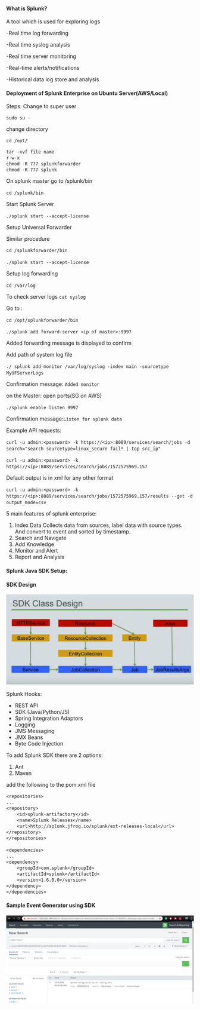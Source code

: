 #### What is Splunk?


A tool which is used for exploring logs

-Real time log forwarding

-Real time syslog analysis

-Real time server monitoring

-Real-time alerts/notifications

-Historical data log store and analysis

#### Deployment of Splunk Enterprise on Ubuntu Server(AWS/Local)

Steps: Change to super user
```
sudo su -
```
change directory 
```angular2
cd /opt/
```

```angular2
tar -xvf file name  
r-w-x
chmod -R 777 splunkforwarder
chmod -R 777 splunk
```

On splunk master go to /splunk/bin

``
cd /splunk/bin
``

Start Splunk Server

``
./splunk start --accept-license
``

Setup Universal Forwarder

Similar procedure 

```
cd /splunkforwarder/bin

./splunk start --accept-license
```
Setup log forwarding

``
cd /var/log
``

To check server logs
``
cat syslog 
``

Go to :

``
cd /opt/splunkforwarder/bin
``

``
./splunk add forward-server <ip of master>:9997
``

Added forwarding message is displayed to confirm

Add path of system log file

``
./ splunk add monitor /var/log/syslog -index main -sourcetype MyUFServerLogs
``

Confirmation message: ``Added monitor``

on the Master:
open ports(SG on AWS)

``
./splunk enable listen 9997
``

Confirmation message:``Listen for splunk data``


Example API requests:

``
curl -u admin:<password> -k https://<ip>:8089/services/search/jobs -d search="search sourcetype=linux_secure fail* | top src_ip"
``

``
curl -u admin:<password> -k https://<ip>:8089/services/search/jobs/1572575969.157
``

Default output is in xml for any other format

``
curl -u admin:<password> -k https://<ip>:8089/services/search/jobs/1572575969.157/results --get -d output_mode=csv 
``

5 main features of splunk enterprise:

1. Index Data
   Collects data from sources, label data with source types. And convert to event and sorted by timestamp.
2. Search and Navigate
3. Add Knowledge
4. Monitor and Alert
5. Report and Analysis


#### Splunk Java SDK Setup:

#### SDK Design

![SDK Design](https://github.com/thevarunjain/integrated-tools-paltform/blob/master/Splunk/Images/SDK%20design.PNG)   

Splunk Hooks:


- REST API
- SDK (Java/Python/JS)
- Spring Integration Adaptors
- Logging
- JMS Messaging
- JMX Beans
- Byte Code Injection

To add Splunk SDK there are 2 options:
1. Ant
2. Maven


add the following to the pom.xml file
```
<repositories>
...
<repository>
    <id>splunk-artifactory</id>  
    <name>Splunk Releases</name>
    <url>http://splunk.jfrog.io/splunk/ext-releases-local</url>
</repository>
</repositories>

<dependencies>
...
<dependency>
    <groupId>com.splunk</groupId>
    <artifactId>splunk</artifactId>
    <version>1.6.0.0</version>
</dependency>
</dependencies>

```



#### Sample Event Generator using SDK
![Sample Event Generator using SDK](https://github.com/thevarunjain/integrated-tools-paltform/blob/master/Splunk/Images/Splunk%20Event.PNG)

